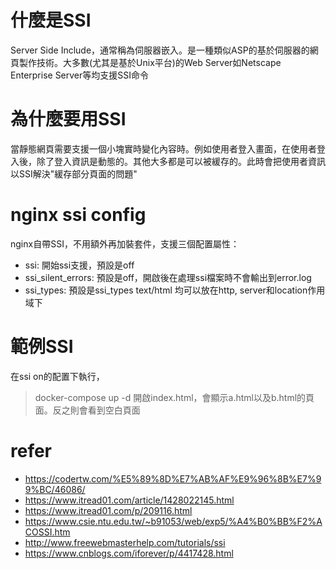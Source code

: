 # 什麼是SSI
Server Side Include，通常稱為伺服器嵌入。是一種類似ASP的基於伺服器的網頁製作技術。大多數(尤其是基於Unix平台)的Web Server如Netscape Enterprise Server等均支援SSI命令

# 為什麼要用SSI
當靜態網頁需要支援一個小塊實時變化內容時。例如使用者登入畫面，在使用者登入後，除了登入資訊是動態的。其他大多都是可以被緩存的。此時會把使用者資訊以SSI解決"緩存部分頁面的問題"

# nginx ssi config
nginx自帶SSI，不用額外再加裝套件，支援三個配置屬性：
- ssi: 開始ssi支援，預設是off
- ssi_silent_errors: 預設是off，開啟後在處理ssi檔案時不會輸出到error.log
- ssi_types: 預設是ssi_types text/html
均可以放在http, server和location作用域下

# 範例SSI
在ssi on的配置下執行，
> docker-compose up -d
開啟index.html，會顯示a.html以及b.html的頁面。反之則會看到空白頁面


# refer
- https://codertw.com/%E5%89%8D%E7%AB%AF%E9%96%8B%E7%99%BC/46086/
- https://www.itread01.com/article/1428022145.html
- https://www.itread01.com/p/209116.html
- https://www.csie.ntu.edu.tw/~b91053/web/exp5/%A4%B0%BB%F2%ACOSSI.htm
- http://www.freewebmasterhelp.com/tutorials/ssi
- https://www.cnblogs.com/iforever/p/4417428.html